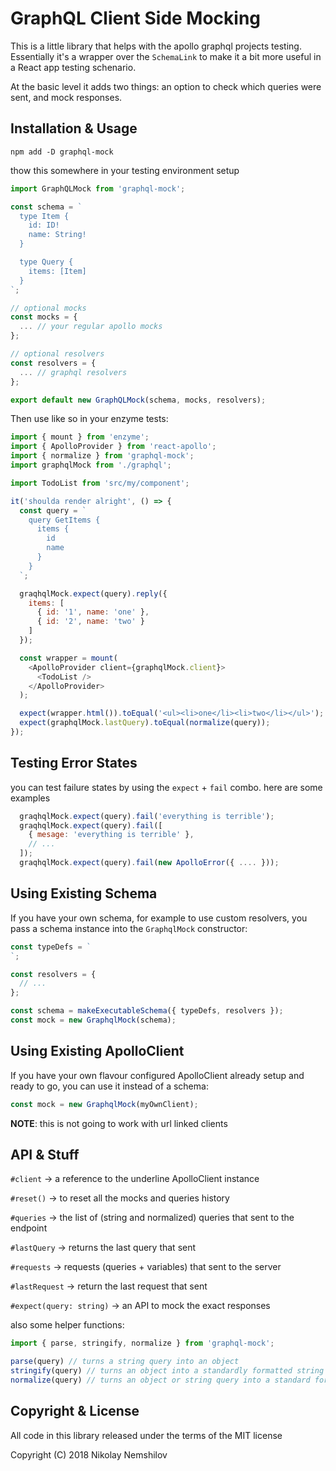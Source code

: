 # GraphQL Client Side Mocking

This is a little library that helps with the apollo graphql projects testing.
Essentially it's a wrapper over the `SchemaLink` to make it a bit more useful
in a React app testing schenario.

At the basic level it adds two things: an option to check which queries were
sent, and mock responses.

## Installation & Usage

```
npm add -D graphql-mock
```

thow this somewhere in your testing environment setup

```js
import GraphQLMock from 'graphql-mock';

const schema = `
  type Item {
    id: ID!
    name: String!
  }

  type Query {
    items: [Item]
  }
`;

// optional mocks
const mocks = {
  ... // your regular apollo mocks
};

// optional resolvers
const resolvers = {
  ... // graphql resolvers
};

export default new GraphQLMock(schema, mocks, resolvers);
```

Then use like so in your enzyme tests:

```js
import { mount } from 'enzyme';
import { ApolloProvider } from 'react-apollo';
import { normalize } from 'graphql-mock';
import graphqlMock from './graphql';

import TodoList from 'src/my/component';

it('shoulda render alright', () => {
  const query = `
    query GetItems {
      items {
        id
        name
      }
    }
  `;

  graqhqlMock.expect(query).reply({
    items: [
      { id: '1', name: 'one' },
      { id: '2', name: 'two' }
    ]
  });

  const wrapper = mount(
    <ApolloProvider client={graphqlMock.client}>
      <TodoList />
    </ApolloProvider>
  );

  expect(wrapper.html()).toEqual('<ul><li>one</li><li>two</li></ul>');
  expect(graphqlMock.lastQuery).toEqual(normalize(query));
});
```

## Testing Error States

you can test failure states by using the `expect` + `fail` combo. here are some examples

```js
  graqhqlMock.expect(query).fail('everything is terrible');
  graqhqlMock.expect(query).fail([
    { mesage: 'everything is terrible' },
    // ...
  ]);
  graqhqlMock.expect(query).fail(new ApolloError({ .... }));
```

## Using Existing Schema

If you have your own schema, for example to use custom resolvers, you pass a schema
instance into the `GraphqlMock` constructor:

```js
const typeDefs = `
`;

const resolvers = {
  // ...
};

const schema = makeExecutableSchema({ typeDefs, resolvers });
const mock = new GraphqlMock(schema);
```

## Using Existing ApolloClient

If you have your own flavour configured ApolloClient already setup and ready to go,
you can use it instead of a schema:

```js
const mock = new GraphqlMock(myOwnClient);
```

__NOTE__: this is not going to work with url linked clients


## API & Stuff

`#client` -> a reference to the underline ApolloClient instance

`#reset()` -> to reset all the mocks and queries history

`#queries` -> the list of (string and normalized) queries that sent to the endpoint

`#lastQuery` -> returns the last query that sent

`#requests` -> requests (queries + variables) that sent to the server

`#lastRequest` -> return the last request that sent

`#expect(query: string)` -> an API to mock the exact responses

also some helper functions:

```js
import { parse, stringify, normalize } from 'graphql-mock';

parse(query) // turns a string query into an object
stringify(query) // turns an object into a standardly formatted string query
normalize(query) // turns an object or string query into a standard formatted string query
```

## Copyright & License

All code in this library released under the terms of the MIT license

Copyright (C) 2018 Nikolay Nemshilov

